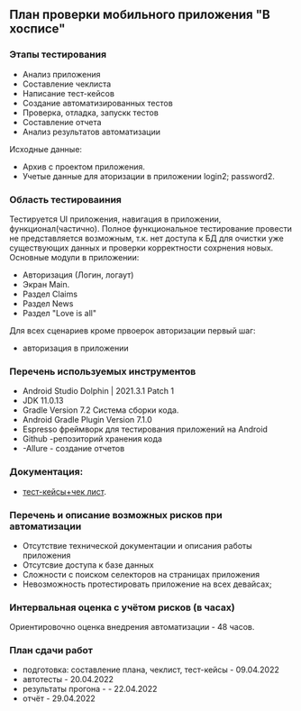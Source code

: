 ## План проверки мобильного приложения "В хосписе"
### Этапы тестирования 
- Анализ приложения
- Составление чеклиста 
- Написание тест-кейсов
- Создание автоматизированных тестов
- Проверка, отладка, запускк тестов
- Составление отчета
- Анализ результатов автоматизации

Исходные данные:
- Архив с проектом приложения.
- Учетые данные для аторизации в приложении
login2;
password2.

### Область тестироваиния
Тестируется UI приложения, навигация в приложении, функционал(частично).
Полное функциональное тестирование провести не представляется возможным, 
т.к. нет доступа к БД для очистки уже существующих данных и проверки корректности 
сохрнения новых.
Основные модули в приложении:
- Авторизация (Логин, логаут)
- Экран Main. 
- Раздел Claims
- Раздел News
- Раздел  "Love is all"

Для всех сценариев кроме првоерок авторизации 
первый шаг:
- авторизация в приложении

### Перечень используемых инструментов
- Android Studio Dolphin | 2021.3.1 Patch 1
- JDK 11.0.13 
- Gradle  Version 7.2 Система сборки кода.
- Android Gradle Plugin Version 7.1.0
- Espresso фреймворк для тестирования приложений на Android
- Github -репозиторий хранения кода
- -Allure - создание отчетов

### Документация:
- [тест-кейсы+чек лист](check-cases.xlsx).

### Перечень и описание возможных рисков при автоматизации
- Отсутствие технической документации и описания работы приложения
- Отсутсвие доступа к базе данных
- Сложности с поиском селекторов на страницах приложения
- Невозможность протестировать приложение на всех девайсах;

### Интервальная оценка с учётом рисков (в часах)
Ориентировочно оценка внедрения автоматизации - 48 часов.

### План сдачи работ
- подготовка: составление плана, чеклист, тест-кейсы - 09.04.2022
- автотесты - 20.04.2022
- результаты  прогона -  - 22.04.2022
- отчёт  - 29.04.2022
